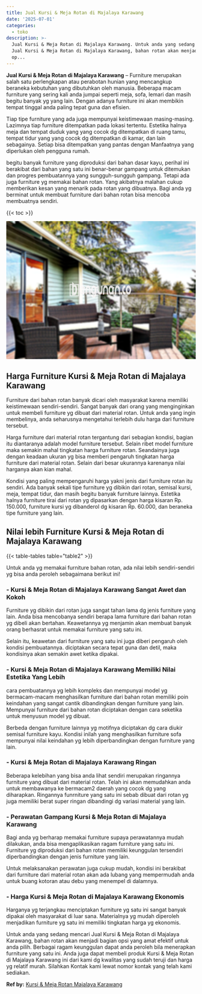 ```yaml
---
title: Jual Kursi & Meja Rotan di Majalaya Karawang
date: '2025-07-01'
categories:
  - toko
description: >-
  Jual Kursi & Meja Rotan di Majalaya Karawang. Untuk anda yang sedang mencari
  Jual Kursi & Meja Rotan di Majalaya Karawang, bahan rotan akan menjadi bagian
  op...
---
```


**Jual Kursi & Meja Rotan di Majalaya Karawang** – Furniture merupakan salah satu perlengkapan atau perabotan hunian yang mencangkup beraneka kebutuhan yang dibutuhkan oleh manusia. Beberapa macam furniture yang sering kali anda jumpai seperti meja, sofa, lemari dan masih begitu banyak yg yang lain. Dengan adanya furniture ini akan membikin tempat tinggal anda paling tepat guna dan efisien.

Tiap tipe furniture yang ada juga mempunyai keistimewaan masing-masing. Lazimnya tiap furniture ditempatkan pada lokasi tertentu. Estetika halnya meja dan tempat duduk yang yang cocok dg ditempatkan di ruang tamu, tempat tidur yang yang cocok dg ditempatkan di kamar, dan lain sebagainya. Setiap bisa ditempatkan yang pantas dengan Manfaatnya yang diperlukan oleh pengguna rumah.

begitu banyak furniture yang diproduksi dari bahan dasar kayu, perihal ini berakibat dari bahan yang satu ini benar-benar gampang untuk ditemukan dan progres pembuatannya yang sungguh-sungguh gampang. Tetapi ada juga furniture yg memakai bahan rotan. Yang akibatnya malahan cukup memberikan kesan yang menarik pada rotan yang dibuatnya. Bagi anda yg berminat untuk membuat furniture dari bahan rotan bisa mencoba membuatnya sendiri.

{{< toc >}}

![Jual Kursi & Meja Rotan di Majalaya Karawang](/images/kursi-meja-rotan-murah35.png)

## Harga Furniture Kursi & Meja Rotan di Majalaya Karawang

Furniture dari bahan rotan banyak dicari oleh masyarakat karena memiliki keistimewaan sendiri-sendiri. Sangat banyak dari orang yang menginginkan untuk membeli furniture yg dibuat dari material rotan. Untuk anda yang ingin membelinya, anda seharusnya mengetahui terlebih dulu harga dari furniture tersebut.

Harga furniture dari material rotan tergantung dari sebagian kondisi, bagian itu diantaranya adalah model furniture tersebut. Selain ribet model furniture maka semakin mahal tingkatan harga furniture rotan. Seandainya juga dengan keadaan ukuran yg bisa memberi pengaruh tingkatan harga furniture dari material rotan. Selain dari besar ukurannya karenanya nilai harganya akan kian mahal.

Kondisi yang paling mempengaruhi harga yakni jenis dari furniture rotan itu sendiri. Ada banyak sekali tipe furniture yg dibikin dari rotan, semisal kursi, meja, tempat tidur, dan masih begitu banyak furniture lainnya. Estetika halnya furniture tirai dari rotan yg dipasarkan dengan harga kisaran Rp. 150.000, furniture kursi yg dibanderol dg kisaran Rp. 60.000, dan beraneka tipe furniture yang lain.

## Nilai lebih Furniture Kursi & Meja Rotan di Majalaya Karawang

{{< table-tables table="table2" >}}

Untuk anda yg memakai furniture bahan rotan, ada nilai lebih sendiri-sendiri yg bisa anda peroleh sebagaimana berikut ini!

### \- Kursi & Meja Rotan di Majalaya Karawang Sangat Awet dan Kokoh

Furniture yg dibikin dari rotan juga sangat tahan lama dg jenis furniture yang lain. Anda bisa mencobanya sendiri berapa lama furniture dari bahan rotan yg dibeli akan bertahan. Keawetannya yg menjamin akan membuat banyak orang berhasrat untuk memakai furniture yang satu ini.

Selain itu, keawetan dari furniture yang satu ini juga diberi pengaruh oleh kondisi pembuatannya. diciptakan secara tepat guna dan detil, maka kondisinya akan semakin awet ketika dipakai.

### \- Kursi & Meja Rotan di Majalaya Karawang Memiliki Nilai Estetika Yang Lebih

cara pembuatannya yg lebih kompleks dan mempunyai model yg bermacam-macam menghasilkan furniture dari bahan rotan memiliki poin keindahan yang sangat cantik dibandingkan dengan furniture yang lain. Mempunyai furniture dari bahan rotan diciptakan dengan cara seketika untuk menyusun model yg dibuat.

Berbeda dengan furniture lainnya yg motifnya diciptakan dg cara diukir semisal furniture kayu. Kondisi inilah yang menghasilkan furniture sofa mempunyai nilai keindahan yg lebih diperbandingkan dengan furniture yang lain.

### \- Kursi & Meja Rotan di Majalaya Karawang Ringan

Beberapa kelebihan yang bisa anda lihat sendiri merupakan ringannya furniture yang dibuat dari material rotan. Telah ini akan memudahkan anda untuk membawanya ke bermacam2 daerah yang cocok dg yang diharapkan. Ringannya funrniture yang satu ini sebab dibuat dari rotan yg juga memiliki berat super ringan dibandingi dg variasi material yang lain.

### \- Perawatan Gampang Kursi & Meja Rotan di Majalaya Karawang

Bagi anda yg berharap memakai furniture supaya perawatannya mudah dilakukan, anda bisa mengaplikasikan ragam furniture yang satu ini. Furniture yg diproduksi dari bahan rotan memiliki keunggulan tersendiri diperbandingkan dengan jenis furniture yang lain.

Untuk melaksanakan perawatan juga cukup mudah, kondisi ini berakibat dari furniture dari material rotan akan ada lubang yang mempermudah anda untuk buang kotoran atau debu yang menempel di dalamnya.

### \- Harga Kursi & Meja Rotan di Majalaya Karawang Ekonomis

Harganya yg terjangkau menciptakan furniture yg satu ini sangat banyak dipakai oleh masyarakat di luar sana. Materialnya yg mudah diperoleh menjadikan furniture yg satu ini memiliki tingkatan harga yg ekonomis.

Untuk anda yang sedang mencari Jual Kursi & Meja Rotan di Majalaya Karawang, bahan rotan akan menjadi bagian opsi yang amat efektif untuk anda pilih. Berbagai ragam keunggulan dapat anda peroleh bila menerapkan furniture yang satu ini. Anda juga dapat membeli produk Kursi & Meja Rotan di Majalaya Karawang ini dari kami dg kwalitas yang sudah teruji dan harga yg relatif murah. Silahkan Kontak kami lewat nomor kontak yang telah kami sediakan.

**Ref by:** [Kursi & Meja Rotan Majalaya Karawang](https://id.wikipedia.org/wiki/Kursi)
